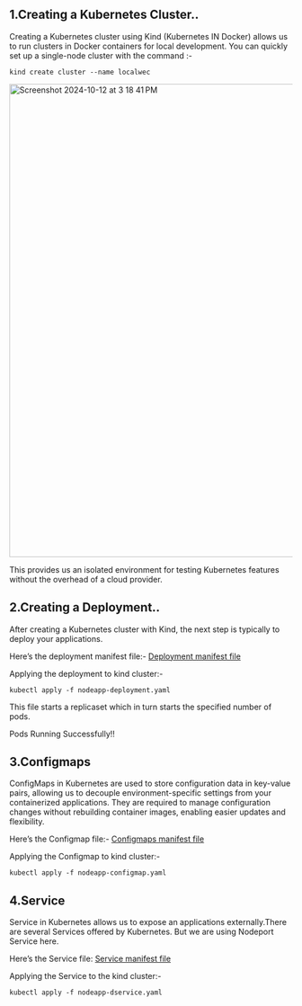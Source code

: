 
## 1.Creating a Kubernetes Cluster..
Creating a Kubernetes cluster using Kind (Kubernetes IN Docker) allows us to run clusters in Docker containers for local development. You can quickly set up a single-node cluster with the command :-
```
kind create cluster --name localwec
```
<img width="842" alt="Screenshot 2024-10-12 at 3 18 41 PM" src="https://github.com/user-attachments/assets/c1c327c6-326f-4dde-b2b1-d14d4b024fc6">



 This provides us  an isolated environment for testing Kubernetes features without the overhead of a cloud provider.

 ## 2.Creating a Deployment..
After  creating a Kubernetes cluster with Kind, the next step is typically to deploy your applications. 

Here’s the deployment manifest file:- [Deployment manifest file](https://github.com/Siddanth-S/wecgtest-new/blob/main/nodeapp-deployment.yml)

Applying the deployment to kind cluster:-
```
kubectl apply -f nodeapp-deployment.yaml

```
This file starts a replicaset which in turn starts the specified number of pods.



Pods Running Successfully!!

## 3.Configmaps
ConfigMaps in Kubernetes are used to store configuration data in key-value pairs, allowing us to decouple environment-specific settings from your containerized applications. They are required to manage configuration changes without rebuilding container images, enabling easier updates and flexibility.

Here’s the Configmap file:- [Configmaps manifest file](https://github.com/Siddanth-S/wecgtest-new/blob/main/nodeapp-configmap.yml)

Applying the Configmap to kind cluster:-
```
kubectl apply -f nodeapp-configmap.yaml

```

## 4.Service 
Service in Kubernetes allows us to expose an applications externally.There are several Services offered by Kubernetes. But we are using Nodeport Service here.

Here’s the Service file: [Service manifest file](https://github.com/Siddanth-S/wecgtest-new/edit/main/nodeapp-service.yml)

Applying the Service to the kind cluster:-

```
kubectl apply -f nodeapp-dservice.yaml

```



